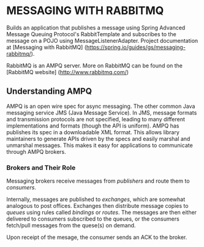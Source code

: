# MESSAGING WITH RABBITMQ

Builds an application that publishes a message using Spring Advanced Message Queuing
Protocol's RabbitTemplate and subscribes to the message on a POJO using MessageListenerAdapter.
Project documentation at [Messaging with RabbitMQ] (https://spring.io/guides/gs/messaging-rabbitmq/).

RabbitMQ is an AMPQ server. More on RabbitMQ can be found on the [RabbitMQ website] (http://www.rabbitmq.com/)

## Understanding AMPQ
AMPQ is an open wire spec for async messaging. The other common Java messaging service 
JMS (Java Message Service). In JMS, message formats and transmission protocols
are not specified, leading to many different implementations and formats (though
the API is uniform). AMPQ has publishes its spec in a downloadable XML format. This
allows library maintainers to generate APIs driven by the specs and easily marshal
and unmarshal messages. This makes it easy for applications to communicate through
AMPQ brokers.

### Brokers and Their Role
Messaging brokers receive messages from *publishers* and route them to *consumers*.

Internally, messages are published to *exchanges*, which are somewhat analogous to
post offices. Exchanges then distribute message copies to *queues* using rules called
*bindings* or *routes*. The messages are then either delivered to consumers subscribed
to the queues, or the consumers fetch/pull messages from the quese(s) on demand.

Upon receipt of the mesage, the consumer sends an ACK to the broker.
